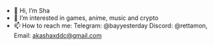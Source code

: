 - 👋 Hi, I’m Sha
- 👀 I’m interested in games, anime, music and crypto
- 📫 How to reach me: Telegram: @bayyesterday Discord: @rettamon, Email: akashaxddc@gmail.com

<!---
akamaulan/akamaulan is a ✨ special ✨ repository because its `README.md` (this file) appears on your GitHub profile.
You can click the Preview link to take a look at your changes.
--->
